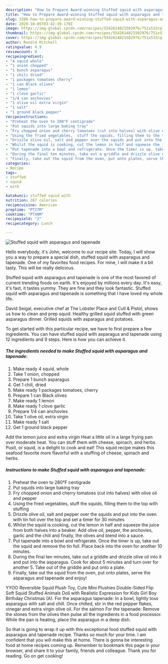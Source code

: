 ```yaml
---
description: "How to Prepare Award-winning Stuffed squid with asparagus and tapenade"
title: "How to Prepare Award-winning Stuffed squid with asparagus and tapenade"
slug: 3288-how-to-prepare-award-winning-stuffed-squid-with-asparagus-and-tapenade
date: 2020-10-05T03:42:39.170Z
image: https://img-global.cpcdn.com/recipes/5542614821502976/751x532cq70/stuffed-squid-with-asparagus-and-tapenade-recipe-main-photo.jpg
thumbnail: https://img-global.cpcdn.com/recipes/5542614821502976/751x532cq70/stuffed-squid-with-asparagus-and-tapenade-recipe-main-photo.jpg
cover: https://img-global.cpcdn.com/recipes/5542614821502976/751x532cq70/stuffed-squid-with-asparagus-and-tapenade-recipe-main-photo.jpg
author: Ronald Mitchell
ratingvalue: 4.9
reviewcount: 8
recipeingredient:
- "4 squid whole"
- "1 onion chopped"
- "1 bunch asparagus"
- "1 chili dried"
- "1 packages tomatoes cherry"
- "1 can Black olives"
- "1 lemon"
- "1 clove garlic"
- "1/4 can anchovies"
- "1 olive oil extra virgin"
- "1 salt"
- "1 ground black pepper"
recipeinstructions:
- "Preheat the oven to 280°F centigrade"
- "Put squids into large baking tray"
- "Fry chopped onion and cherry tomatoes (cut into halves) with olive oil and pepper"
- "Using the fried vegetables,  stuff the squids, filling them to the top with stuffing"
- "Drizzle olive oil, salt and pepper over the squids and put into the oven with tin foil over the top and set a timer for 30 minutes"
- "Whilst the squid is cooking, cut the lemon in half and squeeze the juice from both halves into a beaker. Add olive oil, pepper, the anchovies, garlic and the chili and finally,  the olives and blend into a sauce."
- "Put tapenade into a bowl and refrigerate. Once the timer is up, take out the squid and remove the tin foil.  Place back into the oven for another 10 minutes."
- "During the final ten minutes, take out a griddle and drizzle olive oil into it and put into the asparagus. Cook for about 5 minutes and turn over for another 5. Take out of the griddle and put onto a plate."
- "Finally, take out the squid from the oven, put onto plates, serve the asparagus and tapenade and enjoy!"
categories:
- Recipe
tags:
- stuffed
- squid
- with

katakunci: stuffed squid with 
nutrition: 267 calories
recipecuisine: American
preptime: "PT27M"
cooktime: "PT40M"
recipeyield: "2"
recipecategory: Lunch

---
```



![Stuffed squid with asparagus and tapenade](https://img-global.cpcdn.com/recipes/5542614821502976/751x532cq70/stuffed-squid-with-asparagus-and-tapenade-recipe-main-photo.jpg)

Hello everybody, it's John, welcome to our recipe site. Today, I will show you a way to prepare a special dish, stuffed squid with asparagus and tapenade. One of my favorites food recipes. For mine, I will make it a bit tasty. This will be really delicious.

Stuffed squid with asparagus and tapenade is one of the most favored of current trending foods on earth. It's enjoyed by millions every day. It's easy, it's fast, it tastes yummy. They are fine and they look fantastic. Stuffed squid with asparagus and tapenade is something that I have loved my whole life.

David Seigal, executive chef at The Lobster Place and Cull &amp; Pistol, shows us how to clean and prep squid. Healthy grilled squid stuffed with green asparagus dinner. Grilled squids with asparagus and potatoes.


To get started with this particular recipe, we have to first prepare a few ingredients. You can have stuffed squid with asparagus and tapenade using 12 ingredients and 9 steps. Here is how you can achieve it.

<!--inarticleads1-->

##### The ingredients needed to make Stuffed squid with asparagus and tapenade:

1. Make ready 4 squid, whole
1. Take 1 onion, chopped
1. Prepare 1 bunch asparagus
1. Get 1 chili, dried
1. Make ready 1 packages tomatoes, cherry
1. Prepare 1 can Black olives
1. Make ready 1 lemon
1. Make ready 1 clove garlic
1. Prepare 1/4 can anchovies
1. Take 1 olive oil, extra virgin
1. Make ready 1 salt
1. Get 1 ground black pepper


Add the lemon juice and extra virgin Heat a little oil in a large frying pan over moderate heat. You can stuff them with cheese, spinach, and herbs. Pusit, or squid, is a delight to cook and eat! This squid recipe makes this seafood favorite more flavorful with a stuffing of cheese, spinach and herbs. 

<!--inarticleads2-->

##### Instructions to make Stuffed squid with asparagus and tapenade:

1. Preheat the oven to 280°F centigrade
1. Put squids into large baking tray
1. Fry chopped onion and cherry tomatoes (cut into halves) with olive oil and pepper
1. Using the fried vegetables,  stuff the squids, filling them to the top with stuffing
1. Drizzle olive oil, salt and pepper over the squids and put into the oven with tin foil over the top and set a timer for 30 minutes
1. Whilst the squid is cooking, cut the lemon in half and squeeze the juice from both halves into a beaker. Add olive oil, pepper, the anchovies, garlic and the chili and finally,  the olives and blend into a sauce.
1. Put tapenade into a bowl and refrigerate. Once the timer is up, take out the squid and remove the tin foil.  Place back into the oven for another 10 minutes.
1. During the final ten minutes, take out a griddle and drizzle olive oil into it and put into the asparagus. Cook for about 5 minutes and turn over for another 5. Take out of the griddle and put onto a plate.
1. Finally, take out the squid from the oven, put onto plates, serve the asparagus and tapenade and enjoy!


YYOO Reversible Squid Plush Toy, Cute Mini Plushies Double-Sided Flip Soft Squid Stuffed Animals Doll with Realistic Expression for Kids Girl Boy Birthday Christmas (A). For the asparagus tapenade: In a bowl, lightly toss asparagus with salt and chill. Once chilled, stir in the red pepper flakes, vinegar and extra virgin olive oil. For the salmon For the tapenade: Remove the stones from the olives then pulse all the ingredients in a food processor. While the pan is heating, place the asparagus in a deep dish. 

So that is going to wrap it up with this exceptional food stuffed squid with asparagus and tapenade recipe. Thanks so much for your time. I am confident that you will make this at home. There is gonna be interesting food at home recipes coming up. Remember to bookmark this page in your browser, and share it to your family, friends and colleague. Thank you for reading. Go on get cooking!

